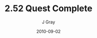 ---
title: '2.52 Quest Complete'
alt: 'Mysteries of the Arcana'
date: '2010-09-02'
author: 'J Gray'
artist: 'Keira'
chapter: '2 All the Way Down'
filler: false
---
